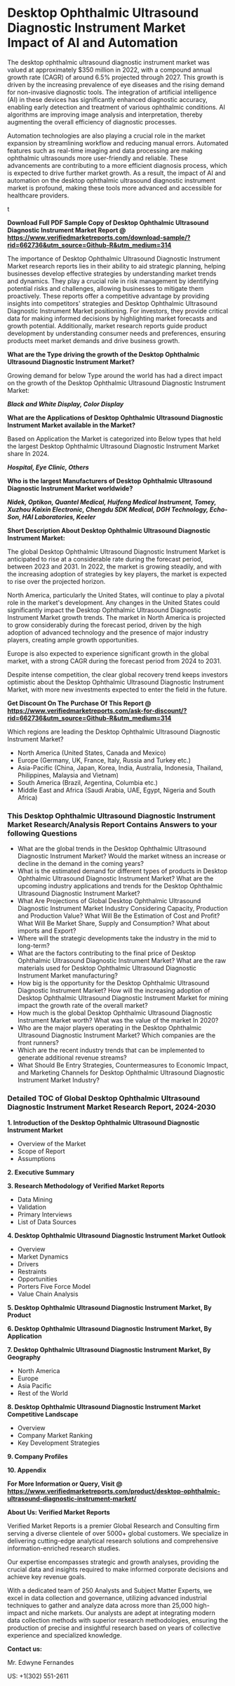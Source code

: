 <meta name="title" content="Global Desktop Ophthalmic Ultrasound Diagnostic Instrument Market Impact of AI and Automation"><meta name="description" content="The desktop ophthalmic ultrasound diagnostic instrument market was valued at approximately $350 million in 2022, with a compound annual growth rate (CAGR) of around 6."><meta name="title" content="Desktop Ophthalmic Ultrasound Diagnostic Instrument Market Size, Share, Scope, Trends, Growth, Opportunities, Analysis, Forecast"><h1>Desktop Ophthalmic Ultrasound Diagnostic Instrument Market Impact of AI and Automation</h1><p>The desktop ophthalmic ultrasound diagnostic instrument market was valued at approximately $350 million in 2022, with a compound annual growth rate (CAGR) of around 6.5% projected through 2027. This growth is driven by the increasing prevalence of eye diseases and the rising demand for non-invasive diagnostic tools. The integration of artificial intelligence (AI) in these devices has significantly enhanced diagnostic accuracy, enabling early detection and treatment of various ophthalmic conditions. AI algorithms are improving image analysis and interpretation, thereby augmenting the overall efficiency of diagnostic processes.</p><p>Automation technologies are also playing a crucial role in the market expansion by streamlining workflow and reducing manual errors. Automated features such as real-time imaging and data processing are making ophthalmic ultrasounds more user-friendly and reliable. These advancements are contributing to a more efficient diagnosis process, which is expected to drive further market growth. As a result, the impact of AI and automation on the desktop ophthalmic ultrasound diagnostic instrument market is profound, making these tools more advanced and accessible for healthcare providers.</p>t</p><p id="" class=""><strong>Download Full PDF Sample Copy of Desktop Ophthalmic Ultrasound Diagnostic Instrument Market Report @ <a href="https://www.verifiedmarketreports.com/download-sample/?rid=662736&utm_source=Github-R&utm_medium=314" target="_blank">https://www.verifiedmarketreports.com/download-sample/?rid=662736&utm_source=Github-R&utm_medium=314</a></strong></p><p>The importance of&nbsp;Desktop Ophthalmic Ultrasound Diagnostic Instrument Market research reports lies in their ability to aid strategic planning, helping businesses develop effective strategies by understanding market trends and dynamics. They play a crucial role in risk management by identifying potential risks and challenges, allowing businesses to mitigate them proactively. These reports offer a competitive advantage by providing insights into competitors' strategies and Desktop Ophthalmic Ultrasound Diagnostic Instrument Market positioning. For investors, they provide critical data for making informed decisions by highlighting market forecasts and growth potential. Additionally, market research reports guide product development by understanding consumer needs and preferences, ensuring products meet market demands and drive business growth.</p><p><strong>What are the&nbsp;Type driving the growth of the Desktop Ophthalmic Ultrasound Diagnostic Instrument Market?</strong></p><p id="" class="">Growing demand for below Type around the world has had a direct impact on the growth of the Desktop Ophthalmic Ultrasound Diagnostic Instrument Market:</p><em><strong>Black and White Display, Color Display</strong></em></p><strong>What are the&nbsp;Applications&nbsp;of Desktop Ophthalmic Ultrasound Diagnostic Instrument Market available in the Market?</strong></p><p id="" class="">Based on Application the Market is categorized into Below types that held the largest Desktop Ophthalmic Ultrasound Diagnostic Instrument Market share In 2024.</p><em><strong>Hospital, Eye Clinic, Others</strong></em></p><strong>Who is the largest Manufacturers of Desktop Ophthalmic Ultrasound Diagnostic Instrument Market worldwide?</strong></p><p><em><strong>Nidek, Optikon, Quantel Medical, Huifeng Medical Instrument, Tomey, Xuzhou Kaixin Electronic, Chengdu SDK Medical, DGH Technology, Echo-Son, HAI Laboratories, Keeler</strong></em></p><p id="" class=""><strong>Short Description About Desktop Ophthalmic Ultrasound Diagnostic Instrument Market:</strong></p><p>The global Desktop Ophthalmic Ultrasound Diagnostic Instrument Market is anticipated to rise at a considerable rate during the forecast period, between 2023 and 2031. In 2022, the market is growing steadily, and with the increasing adoption of strategies by key players, the market is expected to rise over the projected horizon.</p><p>North America, particularly the United States, will continue to play a pivotal role in the market's development. Any changes in the United States could significantly impact the Desktop Ophthalmic Ultrasound Diagnostic Instrument Market growth trends. The market in North America is projected to grow considerably during the forecast period, driven by the high adoption of advanced technology and the presence of major industry players, creating ample growth opportunities.</p><p>Europe is also expected to experience significant growth in the global market, with a strong CAGR during the forecast period from 2024 to 2031.</p><p>Despite intense competition, the clear global recovery trend keeps investors optimistic about the Desktop Ophthalmic Ultrasound Diagnostic Instrument Market, with more new investments expected to enter the field in the future.</p><p id="" class=""><strong>Get Discount On The Purchase Of This Report @ <a href="https://www.verifiedmarketreports.com/ask-for-discount/?rid=662736&utm_source=Github-R&utm_medium=314" target="_blank">https://www.verifiedmarketreports.com/ask-for-discount/?rid=662736&utm_source=Github-R&utm_medium=314</a></strong></p>Which regions are leading the Desktop Ophthalmic Ultrasound Diagnostic Instrument Market?</p><ul><li>North America (United States, Canada and Mexico)</li><li>Europe (Germany, UK, France, Italy, Russia and Turkey etc.)</li><li>Asia-Pacific (China, Japan, Korea, India, Australia, Indonesia, Thailand, Philippines, Malaysia and Vietnam)</li><li>South America (Brazil, Argentina, Columbia etc.)</li><li>Middle East and Africa (Saudi Arabia, UAE, Egypt, Nigeria and South Africa)</li></ul><h3 id="" class="">This Desktop Ophthalmic Ultrasound Diagnostic Instrument Market Research/Analysis Report Contains Answers to your following Questions</h3><ul><li>What are the global trends in the Desktop Ophthalmic Ultrasound Diagnostic Instrument Market? Would the market witness an increase or decline in the demand in the coming years?</li><li>What is the estimated demand for different types of products in Desktop Ophthalmic Ultrasound Diagnostic Instrument Market? What are the upcoming industry applications and trends for the Desktop Ophthalmic Ultrasound Diagnostic Instrument Market?</li><li>What Are Projections of Global Desktop Ophthalmic Ultrasound Diagnostic Instrument Market Industry Considering Capacity, Production and Production Value? What Will Be the Estimation of Cost and Profit? What Will Be Market Share, Supply and Consumption? What about imports and Export?</li><li>Where will the strategic developments take the industry in the mid to long-term?</li><li>What are the factors contributing to the final price of Desktop Ophthalmic Ultrasound Diagnostic Instrument Market? What are the raw materials used for Desktop Ophthalmic Ultrasound Diagnostic Instrument Market manufacturing?</li><li>How big is the opportunity for the Desktop Ophthalmic Ultrasound Diagnostic Instrument Market? How will the increasing adoption of Desktop Ophthalmic Ultrasound Diagnostic Instrument Market for mining impact the growth rate of the overall market?</li><li>How much is the global Desktop Ophthalmic Ultrasound Diagnostic Instrument Market worth? What was the value of the market In 2020?</li><li>Who are the major players operating in the Desktop Ophthalmic Ultrasound Diagnostic Instrument Market? Which companies are the front runners?</li><li>Which are the recent industry trends that can be implemented to generate additional revenue streams?</li><li>What Should Be Entry Strategies, Countermeasures to Economic Impact, and Marketing Channels for Desktop Ophthalmic Ultrasound Diagnostic Instrument Market Industry?</li></ul><h3 id="" class="">Detailed TOC of Global Desktop Ophthalmic Ultrasound Diagnostic Instrument Market Research Report, 2024-2030</h3><p id="" class=""><strong>1. Introduction of the Desktop Ophthalmic Ultrasound Diagnostic Instrument Market</strong></p><ul><li>Overview of the Market</li><li>Scope of Report</li><li>Assumptions</li></ul><p id="" class=""><strong>2. Executive Summary</strong></p><p id="" class=""><strong>3. Research Methodology of Verified Market Reports</strong></p><ul><li>Data Mining</li><li>Validation</li><li>Primary Interviews</li><li>List of Data Sources</li></ul><p id="" class=""><strong>4. Desktop Ophthalmic Ultrasound Diagnostic Instrument Market Outlook</strong></p><ul><li>Overview</li><li>Market Dynamics</li><li>Drivers</li><li>Restraints</li><li>Opportunities</li><li>Porters Five Force Model</li><li>Value Chain Analysis</li></ul><p id="" class=""><strong>5. Desktop Ophthalmic Ultrasound Diagnostic Instrument Market, By Product</strong></p><p id="" class=""><strong>6. Desktop Ophthalmic Ultrasound Diagnostic Instrument Market, By Application</strong></p><p id="" class=""><strong>7. Desktop Ophthalmic Ultrasound Diagnostic Instrument Market, By Geography</strong></p><ul><li>North America</li><li>Europe</li><li>Asia Pacific</li><li>Rest of the World</li></ul><p id="" class=""><strong>8. Desktop Ophthalmic Ultrasound Diagnostic Instrument Market Competitive Landscape</strong></p><ul><li>Overview</li><li>Company Market Ranking</li><li>Key Development Strategies</li></ul><p id="" class=""><strong>9. Company Profiles</strong></p><p id="" class=""><strong>10. Appendix</strong></p><p id="" class=""><strong>For More Information or Query, Visit @ <a href="https://www.verifiedmarketreports.com/product/desktop-ophthalmic-ultrasound-diagnostic-instrument-market/" target="_blank">https://www.verifiedmarketreports.com/product/desktop-ophthalmic-ultrasound-diagnostic-instrument-market/</a></strong></p><p id="" class=""><strong>About Us: Verified Market Reports</strong></p><p id="" class="">Verified Market Reports is a premier Global Research and Consulting firm serving a diverse clientele of over 5000+ global customers. We specialize in delivering cutting-edge analytical research solutions and comprehensive information-enriched research studies.</p><p id="" class="">Our expertise encompasses strategic and growth analyses, providing the crucial data and insights required to make informed corporate decisions and achieve key revenue goals.</p><p id="" class="">With a dedicated team of 250 Analysts and Subject Matter Experts, we excel in data collection and governance, utilizing advanced industrial techniques to gather and analyze data across more than 25,000 high-impact and niche markets. Our analysts are adept at integrating modern data collection methods with superior research methodologies, ensuring the production of precise and insightful research based on years of collective experience and specialized knowledge.</p><p id="" class=""><strong>Contact us:</strong></p><p id="" class="">Mr. Edwyne Fernandes</p><p id="" class="">US: +1(302) 551-2611</p>